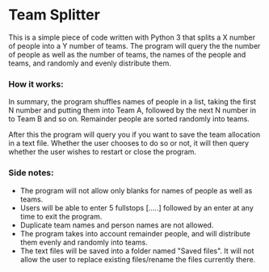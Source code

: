 # Team Splitter

This is a simple piece of code written with Python 3 that splits a X number of people into a Y number of teams. The program will query the the number of people as well as the number of teams, the names of the people and teams, and randomly and evenly distribute them.

### How it works:

In summary, the program shuffles names of people in a list, taking the first N number and putting them into Team A, followed by the next N number in to Team B and so on. Remainder people are sorted randomly into teams.

After this the program will query you if you want to save the team allocation in a text file. Whether the user chooses to do so or not, it will then query whether the user wishes to restart or close the program.

### Side notes:

- The program will not allow only blanks for names of people as well as teams. 
- Users will be able to enter 5 fullstops [.....] followed by an enter at any time to exit the program.
- Duplicate team names and person names are not allowed.
- The program takes into account remainder people, and will distribute them evenly and randomly into teams.
- The text files will be saved into a folder named "Saved files". It will not allow the user to replace existing files/rename the files currently there.
